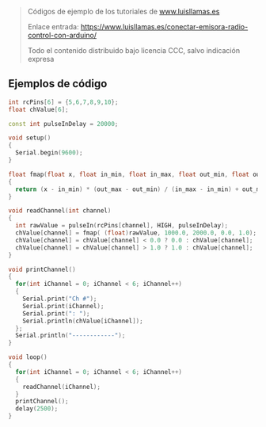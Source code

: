 > Códigos de ejemplo de los tutoriales de www.luisllamas.es
>
> Enlace entrada: https://www.luisllamas.es/conectar-emisora-radio-control-con-arduino/
>
> Todo el contenido distribuido bajo licencia CCC, salvo indicación expresa

## Ejemplos de código
```cpp
int rcPins[6] = {5,6,7,8,9,10};
float chValue[6];

const int pulseInDelay = 20000;

void setup() 
{ 
  Serial.begin(9600);
}

float fmap(float x, float in_min, float in_max, float out_min, float out_max)
{
  return (x - in_min) * (out_max - out_min) / (in_max - in_min) + out_min;
}

void readChannel(int channel)
{
  int rawValue = pulseIn(rcPins[channel], HIGH, pulseInDelay);
  chValue[channel] = fmap( (float)rawValue, 1000.0, 2000.0, 0.0, 1.0);
  chValue[channel] = chValue[channel] < 0.0 ? 0.0 : chValue[channel]; 
  chValue[channel] = chValue[channel] > 1.0 ? 1.0 : chValue[channel];
}

void printChannel()
{
  for(int iChannel = 0; iChannel < 6; iChannel++)
  {
    Serial.print("Ch #");
    Serial.print(iChannel);
    Serial.print(": ");
    Serial.println(chValue[iChannel]);
  };
  Serial.println("------------");
}

void loop()
{
  for(int iChannel = 0; iChannel < 6; iChannel++)
  {
    readChannel(iChannel);
  }
  printChannel();
  delay(2500);
}
```



